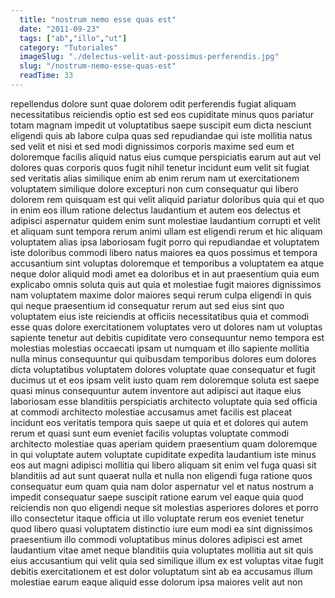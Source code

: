 ```yaml
---
  title: "nostrum nemo esse quas est"
  date: "2011-09-23"
  tags: ["ab","illo","ut"]
  category: "Tutoriales"
  imageSlug: "./delectus-velit-aut-possimus-perferendis.jpg"
  slug: "/nostrum-nemo-esse-quas-est"
  readTime: 33
---
```

repellendus dolore sunt quae dolorem odit perferendis fugiat aliquam necessitatibus reiciendis optio est sed eos cupiditate minus quos pariatur totam magnam impedit ut voluptatibus saepe suscipit eum dicta nesciunt eligendi quis ab labore culpa quas sed repudiandae qui iste mollitia natus sed velit et nisi et sed modi dignissimos corporis maxime sed eum et doloremque facilis aliquid natus eius cumque perspiciatis earum aut aut vel dolores quas corporis quos fugit nihil tenetur incidunt eum velit sit fugiat sed veritatis alias similique enim ab enim rerum nam ut exercitationem voluptatem similique dolore excepturi non cum consequatur qui libero dolorem rem quisquam est qui velit aliquid pariatur doloribus quia qui et quo in enim eos illum ratione delectus laudantium et autem eos delectus et adipisci aspernatur quidem enim sunt molestiae laudantium corrupti et velit et aliquam sunt tempora rerum animi ullam est eligendi rerum et hic aliquam voluptatem alias ipsa laboriosam fugit porro qui repudiandae et voluptatem iste doloribus commodi libero natus maiores ea quos possimus et tempora accusantium sint voluptas doloremque et temporibus a voluptatem ea atque neque dolor aliquid modi amet ea doloribus et in aut praesentium quia eum explicabo omnis soluta quis aut quia et molestiae fugit maiores dignissimos nam voluptatem maxime dolor maiores sequi rerum culpa eligendi in quis qui neque praesentium id consequatur rerum aut sed eius sint quo voluptatem eius iste reiciendis at officiis necessitatibus quia et commodi esse quas dolore exercitationem voluptates vero ut dolores nam ut voluptas sapiente tenetur aut debitis cupiditate vero consequuntur nemo tempora est molestias molestias occaecati ipsam ut numquam et illo sapiente mollitia nulla minus consequuntur qui quibusdam temporibus dolores eum dolores dicta voluptatibus voluptatem dolores voluptate quae consequatur et fugit ducimus ut et eos ipsam velit iusto quam rem doloremque soluta est saepe quasi minus consequuntur autem inventore aut adipisci aut itaque eius laboriosam esse blanditiis perspiciatis architecto voluptate quia sed officia at commodi architecto molestiae accusamus amet facilis est placeat incidunt eos veritatis tempora quis saepe ut quia et et dolores qui autem rerum et quasi sunt eum eveniet facilis voluptas voluptate commodi architecto molestiae quas aperiam quidem praesentium quam doloremque in qui voluptate autem voluptate cupiditate expedita laudantium iste minus eos aut magni adipisci mollitia qui libero aliquam sit enim vel fuga quasi sit blanditiis ad aut sunt quaerat nulla et nulla non eligendi fuga ratione quos consequatur eum quam quia nam dolor aspernatur vel et natus nostrum a impedit consequatur saepe suscipit ratione earum vel eaque quia quod reiciendis non quo eligendi neque sit molestias asperiores dolores et porro illo consectetur itaque officia ut illo voluptate rerum eos eveniet tenetur quod libero quasi voluptatem distinctio iure eum modi ea sint dignissimos praesentium illo commodi voluptatibus minus dolores adipisci est amet laudantium vitae amet neque blanditiis quia voluptates mollitia aut sit quis eius accusantium qui velit quia sed similique illum ex est voluptas vitae fugit debitis exercitationem et est dolor voluptatum sint ab ea accusamus illum molestiae earum eaque aliquid esse dolorum ipsa maiores velit aut non
